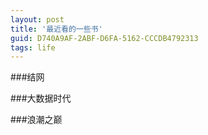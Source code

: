 ```yaml
---
layout: post
title: '最近看的一些书'
guid: D740A9AF-2ABF-D6FA-5162-CCCDB4792313
tags: life
---
```



###结网




###大数据时代




###浪潮之巅



